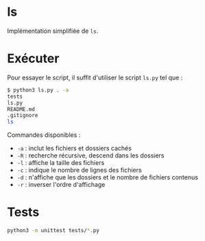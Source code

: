 # ls
Implémentation simplifiée de `ls`.


# Exécuter
Pour essayer le script, il suffit d'utiliser le script `ls.py` tel que :
```bash
$ python3 ls.py . -a
tests
ls.py
README.md
.gitignore
ls
```

Commandes disponibles :
- `-a` : inclut les fichiers et dossiers cachés
- `-R` : recherche récursive, descend dans les dossiers
- `-l` : affiche la taille des fichiers
- `-c` : indique le nombre de lignes des fichiers
- `-d` : n'affiche que les dossiers et le nombre de fichiers contenus
- `-r` : inverser l'ordre d'affichage


# Tests
```bash
python3 -m unittest tests/*.py
```
